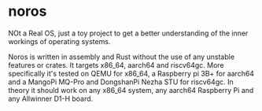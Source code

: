 # noros

NOt a Real OS, just a toy project to get a better understanding of the inner workings of operating systems.

Noros is written in assembly and Rust without the use of any unstable features or crates. It targets x86_64, aarch64 and riscv64gc. More specifically it's tested on QEMU for x86_64, a Raspberry pi 3B+ for aarch64 and a MangoPi MQ-Pro and DongshanPi Nezha STU for riscv64gc. In theory it should work on any x86_64 system, any aarch64 Raspberry Pi and any Allwinner D1-H board.
